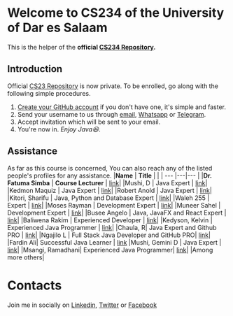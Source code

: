 # Welcome to CS234 of the University of Dar es Salaam

This is the helper of the **official [CS234 Repository](https://github.com/mrblack360/cs234playground).**

## Introduction

Official [CS23 Repository](https://github.com/mrblack360/cs234playground) is now private. To be enrolled, go along with the following simple procedures.
1. [Create your GitHub account](https://github.com/join?ref_cta=Sign+up&ref_loc=header+logged+out&ref_page=%2F&source=header-home) if you don't have one, it's simple and faster.
2. Send your username to us through [email](mailto:maswimrtz@gmail.com?subject=CS234&&body=GitHub%20Username%3A%20), [Whatsapp](https://wa.me/255744033739?text=CS234%0D%0A%0D%0AGitHub%20Username%3A%20) or [Telegram](https://t.me/maswimr?text=CS234%0D%0A%0D%0AGitHub%20Username%3A%20).
3. Accept invitation which will be sent to your email.
4. You're now in. *Enjoy Java:satisfied:*.

## Assistance
As far as this course is concerned, You can also reach any of the listed people's profiles for any assistance.
|**Name** | **Title** | |
| --- |---|--- |
|**Dr. Fatuma Simba** | **Course Lecturer** | [link](https://github.com/FatmaSimba)|
|Mushi, D | Java Expert | [link](https://github.com/DonBoscoMushi)|
|Kedmon Maquiz | Java Expert | [link](https://github.com/kedmonmaquiz)|
|Robert Anold | Java Expert | [link](https://github.com/robertanold36)|
|Kitori, Sharifu | Java, Python and Database Expert | [link](https://github.com/kitori-kitori)|
|Waleh 255 | Expert | [link](https://github.com/waleh255)|
|Moses Rayman | Development Expert | [link](https://github.com/iamrayman89)|
|Muneer Sahel | Development Expert | [link](https://github.com/Muneersahel)|
|Busee Angelo | Java, JavaFX and React Expert | [link](https://github.com/angelobuse)|
|Baliwena Rakim | Experienced Developer | [link](https://github.com/raksbaliwena)|
|Kedyson, Kelvin | Experienced Java Programmer | [link](https://github.com/kelvkedyson)|
|Chaula, R| Java Expert and Github PRO | [link](https://github.com/ronaldstz)|
|Ngajilo L | Full Stack Java Developer and GitHub PRO| [link](https://github.com/lukeloNgajilo)|
|Fardin Ali| Successful Java Learner | [link](https://github.com/fardin019)
|Mushi, Gemini D | Java Expert | [link](https://github.com/deogemini)|
|Msangi, Ramadhani| Experienced Java Programmer| [link](https://github.com/co-rama)|
|Among more others|

# Contacts
Join me in socially on [Linkedin](https://www.linkedin.com/in/maswi-mussa-raphael-047a26b4/), [Twitter](https://twitter.com/maswimrt) or [Facebook](https://www.facebook.com/raphael.raphael.165)
